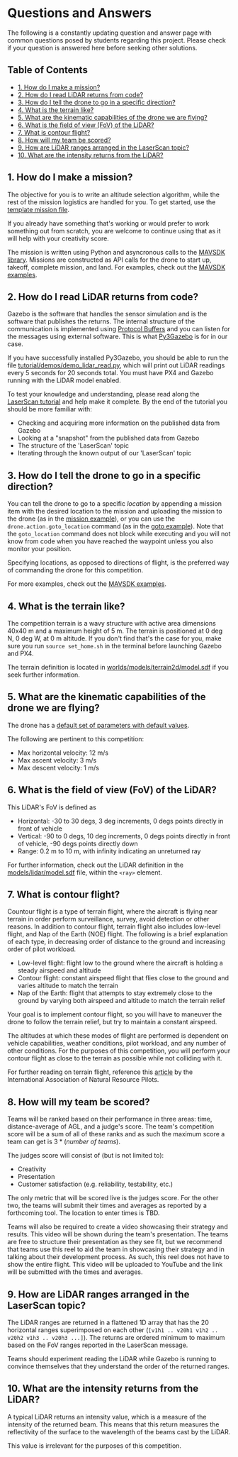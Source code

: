 # Questions and Answers <!-- omit in toc -->

The following is a constantly updating question and answer page with common questions posed by students regarding this project. Please check if your question is answered here before seeking other solutions.

## Table of Contents <!-- omit in toc -->
<!-- TOC and section numbers automatically generated, do not manually edit -->
- [1. How do I make a mission?](#1-how-do-i-make-a-mission)
- [2. How do I read LiDAR returns from code?](#2-how-do-i-read-lidar-returns-from-code)
- [3. How do I tell the drone to go in a specific direction?](#3-how-do-i-tell-the-drone-to-go-in-a-specific-direction)
- [4. What is the terrain like?](#4-what-is-the-terrain-like)
- [5. What are the kinematic capabilities of the drone we are flying?](#5-what-are-the-kinematic-capabilities-of-the-drone-we-are-flying)
- [6. What is the field of view (FoV) of the LiDAR?](#6-what-is-the-field-of-view-fov-of-the-lidar)
- [7. What is contour flight?](#7-what-is-contour-flight)
- [8. How will my team be scored?](#8-how-will-my-team-be-scored)
- [9. How are LiDAR ranges arranged in the LaserScan topic?](#9-how-are-lidar-ranges-arranged-in-the-laserscan-topic)
- [10. What are the intensity returns from the LiDAR?](#10-what-are-the-intensity-returns-from-the-lidar)
<!-- TOC and section numbers automatically generated, do not manually edit -->

## 1. How do I make a mission?

The objective for you is to write an altitude selection algorithm, while the rest of the mission logistics are handled for you. To get started, use the [template mission file](https://github.com/katabeta/lm-mit-momentum/blob/master/template_mission.py).

If you already have something that's working or would prefer to work something out from scratch, you are welcome to continue using that as it will help with your creativity score.

The mission is written using Python and asyncronous calls to the [MAVSDK library](http://mavsdk-python-docs.s3-website.eu-central-1.amazonaws.com/). Missions are constructed as API calls for the drone to start up, takeoff, complete mission, and land. For examples, check out the [MAVSDK examples](https://github.com/mavlink/MAVSDK-Python/tree/main/examples).

## 2. How do I read LiDAR returns from code?

Gazebo is the software that handles the sensor simulation and is the software that publishes the returns. The internal structure of the communication is implemented using [Protocol Buffers](https://developers.google.com/protocol-buffers) and you can listen for the messages using external software. This is what [Py3Gazebo](https://github.com/katabeta/lm-mit-momentum#8-install-py3gazebo) is for in our case.

If you have successfully installed Py3Gazebo, you should be able to run the file [tutorial/demos/demo_lidar_read.py](https://github.com/katabeta/lm-mit-momentum/blob/master/tutorial/demos/demo_lidar_read.py), which will print out LiDAR readings every 5 seconds for 20 seconds total. You must have PX4 and Gazebo running with the LiDAR model enabled.

To test your knowledge and understanding, please read along the [LaserScan tutorial](https://github.com/katabeta/lm-mit-momentum/blob/master/tutorial/tutorial_lidar.py) and help make it complete. By the end of the tutorial you should be more familiar with:

- Checking and acquiring more information on the published data from Gazebo
- Looking at a "snapshot" from the published data from Gazebo
- The structure of the 'LaserScan' topic
- Iterating through the known output of our 'LaserScan' topic

## 3. How do I tell the drone to go in a specific direction?

You can tell the drone to go to a specific *location* by appending a mission item with the desired location to the mission and uploading the mission to the drone (as in the [mission example](https://github.com/mavlink/MAVSDK-Python/blob/main/examples/mission.py)), or you can use the `drone.action.goto_location` command (as in the [goto example](https://github.com/mavlink/MAVSDK-Python/blob/main/examples/goto.py)). Note that the `goto_location` command does not block while executing and you will not know from code when you have reached the waypoint unless you also monitor your position.

Specifying locations, as opposed to directions of flight, is the preferred way of commanding the drone for this competition.

For more examples, check out the [MAVSDK examples](https://github.com/mavlink/MAVSDK-Python/tree/main/examples).

## 4. What is the terrain like?

The competition terrain is a wavy structure with active area dimensions 40x40 m and a maximum height of 5 m. The terrain is positioned at 0 deg N, 0 deg W, at 0 m altitude. If you don't find that's the case for you, make sure you run `source set_home.sh` in the terminal before launching Gazebo and PX4.

The terrain definition is located in [worlds/models/terrain2d/model.sdf](https://github.com/katabeta/lm-mit-momentum/blob/master/worlds/models/terrain2d/model.sdf) if you seek further information.

## 5. What are the kinematic capabilities of the drone we are flying?

The drone has a [default set of parameters with default values](https://dev.px4.io/master/en/advanced/parameter_reference.html).

The following are pertinent to this competition:

- Max horizontal velocity: 12 m/s
- Max ascent velocity: 3 m/s
- Max descent velocity: 1 m/s

## 6. What is the field of view (FoV) of the LiDAR?

This LiDAR's FoV is defined as

- Horizontal: -30 to 30 degs, 3 deg increments, 0 degs points directly in front of vehicle
- Vertical: -90 to 0 degs, 10 deg increments, 0 degs points directly in front of vehicle, -90 degs points directly down
- Range: 0.2 m to 10 m, with infinity indicating an unreturned ray

For further information, check out the LiDAR definition in the [models/lidar/model.sdf](https://github.com/katabeta/lm-mit-momentum/blob/master/models/lmlidar/model.sdf) file, within the `<ray>` element.

## 7. What is contour flight?

Countour flight is a type of terrain flight, where the aircraft is flying near terrain in order perform surveillance, survey, avoid detection or other reasons. In addition to contour flight, terrain flight also includes low-level flight, and Nap of the Earth (NOE) flight. The following is a brief explanation of each type, in decreasing order of distance to the ground and increasing order of pilot workload.

- Low-level flight: flight low to the ground where the aircraft is holding a steady airspeed and altitude
- Contour flight: constant airspeed flight that flies close to the ground and varies altitude to match the terrain
- Nap of the Earth: flight that attempts to stay extremely close to the ground by varying both airspeed and altitude to match the terrain relief

Your goal is to implement contour flight, so you will have to maneuver the drone to follow the terrain relief, but try to maintain a constant airspeed.

The altitudes at which these modes of flight are performed is dependent on vehicle capabilities, weather conditions, pilot workload, and any number of other conditions. For the purposes of this competition, you will perform your contour flight as close to the terrain as possible while not colliding with it.

For further reading on terrain flight, reference this [article](https://ianrp.org/terrain-flight/) by the International Association of Natural Resource Pilots.

## 8. How will my team be scored?

Teams will be ranked based on their performance in three areas: time, distance-average of AGL, and a judge's score. The team's competition score will be a sum of all of these ranks and as such the maximum score a team can get is $3 * (number\ of\ teams)$.

The judges score will consist of (but is not limited to):

- Creativity
- Presentation
- Customer satisfaction (e.g. reliability, testability, etc.)

The only metric that will be scored live is the judges score. For the other two, the teams will submit their times and averages as reported by a forthcoming tool. The location to enter times is TBD.

Teams will also be required to create a video showcasing their strategy and results. This video will be shown during the team's presentation. The teams are free to structure their presentation as they see fit, but we recommend that teams use this reel to aid the team in showcasing their strategy and in talking about their development process. As such, this reel does not have to show the entire flight. This video will be uploaded to YouTube and the link will be submitted with the times and averages.

## 9. How are LiDAR ranges arranged in the LaserScan topic?

The LiDAR ranges are returned in a flattened 1D array that has the 20 horizontal ranges superimposed on each other (`[v1h1 .. v20h1 v1h2 .. v20h2 v1h3 .. v20h3 ...]`). The returns are ordered minimum to maximum based on the FoV ranges reported in the LaserScan message.

Teams should experiment reading the LiDAR while Gazebo is running to convince themselves that they understand the order of the returned ranges.

## 10. What are the intensity returns from the LiDAR?

A typical LiDAR returns an intensity value, which is a measure of the intensity of the returned beam. This means that this return measures the reflectivity of the surface to the wavelength of the beams cast by the LiDAR.

This value is irrelevant for the purposes of this competition.

